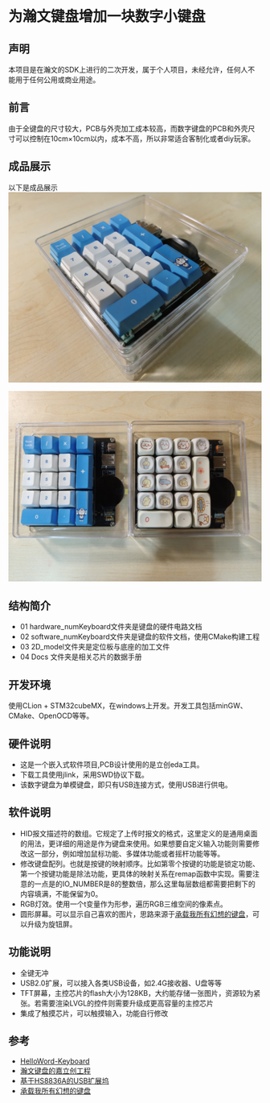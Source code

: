 # 为瀚文键盘增加一块数字小键盘

## 声明

本项目是在瀚文的SDK上进行的二次开发，属于个人项目，未经允许，任何人不能用于任何公用或商业用途。

## 前言

由于全键盘的尺寸较大，PCB与外壳加工成本较高，而数字键盘的PCB和外壳尺寸可以控制在10cm×10cm以内，成本不高，所以非常适合客制化或者diy玩家。

## 成品展示

以下是成品展示
![Image text](https://github.com/DylanLi0720/num_keyboard/blob/main/04%20Docs/02%20images/%E6%95%B0%E5%AD%97%E9%94%AE%E7%9B%98_A.jpg)

![Image text](https://github.com/DylanLi0720/num_keyboard/blob/main/04%20Docs/02%20images/%E6%95%B0%E5%AD%97%E9%94%AE%E7%9B%98_B.jpg)

## 结构简介
- 01 hardware_numKeyboard文件夹是键盘的硬件电路文档
- 02 software_numKeyboard文件夹是键盘的软件文档，使用CMake构建工程
- 03 2D_model文件夹是定位板与底座的加工文件
- 04 Docs 文件夹是相关芯片的数据手册

## 开发环境

使用CLion + STM32cubeMX，在windows上开发。开发工具包括minGW、CMake、OpenOCD等等。

## 硬件说明

- 这是一个嵌入式软件项目,PCB设计使用的是立创eda工具。
- 下载工具使用jlink，采用SWD协议下载。
- 该数字键盘为单模键盘，即只有USB连接方式，使用USB进行供电。

## 软件说明
- HID报文描述符的数组。它规定了上传时报文的格式，这里定义的是通用桌面的用法，更详细的用途是作为键盘来使用。如果想要自定义输入功能则需要修改这一部分，例如增加鼠标功能、多媒体功能或者摇杆功能等等。
- 修改键盘配列。也就是按键的映射顺序。比如第零个按键的功能是锁定功能、第一个按键功能是除法功能，更具体的映射关系在remap函数中实现。需要注意的一点是的IO_NUMBER是8的整数倍，那么这里每层数组都需要把剩下的内容填满，不能保留为0。
- RGB灯效。使用一个t变量作为形参，遍历RGB三维空间的像素点。
- 圆形屏幕。可以显示自己喜欢的图片，思路来源于[承载我所有幻想的键盘](https://oshwhub.com/ran-pang/multifunctional-keyboard)，可以升级为旋钮屏。

## 功能说明
- 全键无冲
- USB2.0扩展，可以接入各类USB设备，如2.4G接收器、U盘等等
- TFT屏幕，主控芯片的flash大小为128KB，大约能存储一张图片，资源较为紧张。若需要渲染LVGL的控件则需要升级成更高容量的主控芯片
- 集成了触摸芯片，可以触摸输入，功能自行修改

## 参考
- [HelloWord-Keyboard](https://github.com/peng-zhihui/HelloWord-Keyboard)
- [瀚文键盘的嘉立创工程](https://oshwhub.com/pengzhihui/b11afae464c54a3e8d0f77e1f92dc7b7)
- [基于HS8836A的USB扩展坞](https://oshwhub.com/xx1111/usb-hid-8836)
- [承载我所有幻想的键盘](https://oshwhub.com/ran-pang/multifunctional-keyboard)